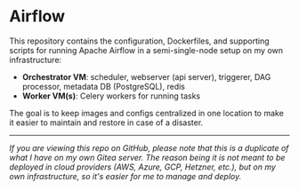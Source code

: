 # Airflow

This repository contains the configuration, Dockerfiles, and supporting scripts for running Apache Airflow in a semi-single-node setup on my own infrastructure:

* **Orchestrator VM**: scheduler, webserver (api server), triggerer, DAG processor, metadata DB (PostgreSQL), redis
* **Worker VM(s)**: Celery workers for running tasks

The goal is to keep images and configs centralized in one location to make it easier to maintain and restore in case of a disaster.

---

*If you are viewing this repo on GitHub, please note that this is a duplicate of what I have on my own Gitea server. The reason being it is not meant to be deployed in cloud providers (AWS, Azure, GCP, Hetzner, etc.), but on my own infrastructure, so it's easier for me to manage and deploy.*
